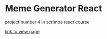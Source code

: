 # Meme Generator React
project number 4 in scrimba react course

<p><a href="https://adorable-centaur-f35c5e.netlify.app/" target="blank">link to view page</a> </p>
